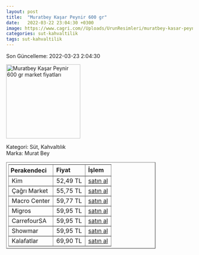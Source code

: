 ```yaml
---
layout: post
title:  "Muratbey Kaşar Peynir 600 gr"
date:   2022-03-22 23:04:30 +0300
image: https://www.cagri.com//Uploads/UrunResimleri/muratbey-kasar-peynir-600-gr-d8b1.jpg
categories: sut-kahvaltilik
tags: sut-kahvaltilik
---
```


Son Güncelleme: 2022-03-23 2:04:30

<img src="https://www.cagri.com//Uploads/UrunResimleri/muratbey-kasar-peynir-600-gr-d8b1.jpg" width="200" alt="Muratbey Kaşar Peynir 600 gr market fiyatları" />

Kategori: Süt, Kahvaltılık
<br />
Marka: Murat Bey

<table border="1" style="padding: 5px;width:80%;">
  <tr>
    <td style="padding: 5px;"><strong>Perakendeci</strong></td>
    <td><strong>Fiyat</strong></td>
    <td><strong>İşlem</strong></td>
  </tr>
  <tr>
              <td title="Kim">Kim</td>
              <td>52,49 TL</td>
              <td><a title="Kim" target="_blank" href="https://www.kimgeldi.com/muratbey-taze-kasar-600-gr">satın al</a></td>
            </tr><tr>
              <td title="Çağrı Market">Çağrı Market</td>
              <td>55,75 TL</td>
              <td><a title="Çağrı Market" target="_blank" href="https://www.cagri.com/muratbey-kasar-peynir-600-gr">satın al</a></td>
            </tr><tr>
              <td title="Macro Center">Macro Center</td>
              <td>59,77 TL</td>
              <td><a title="Macro Center" target="_blank" href="https://www.macrocenter.com.tr/muratbey-taze-kasar-peyniri-600-g-p-9a3f62">satın al</a></td>
            </tr><tr>
              <td title="Migros">Migros</td>
              <td>59,95 TL</td>
              <td><a title="Migros" target="_blank" href="https://www.migros.com.tr/muratbey-taze-kasar-peyniri-600-g-p-9a3f62">satın al</a></td>
            </tr><tr>
              <td title="CarrefourSA">CarrefourSA</td>
              <td>59,95 TL</td>
              <td><a title="CarrefourSA" target="_blank" href="https://www.carrefoursa.com/muratbey-taze-kasar-peyniri-600-g-p-30112082">satın al</a></td>
            </tr><tr>
              <td title="Showmar">Showmar</td>
              <td>59,95 TL</td>
              <td><a title="Showmar" target="_blank" href="https://www.showmar.com.tr/urun/muratbey-t-kasar-600gr">satın al</a></td>
            </tr><tr>
              <td title="Kalafatlar">Kalafatlar</td>
              <td>69,90 TL</td>
              <td><a title="Kalafatlar" target="_blank" href="https://www.kalafatlar.com/urun/muratbey-kasar-peyniri-600-gr">satın al</a></td>
            </tr>
</table>
